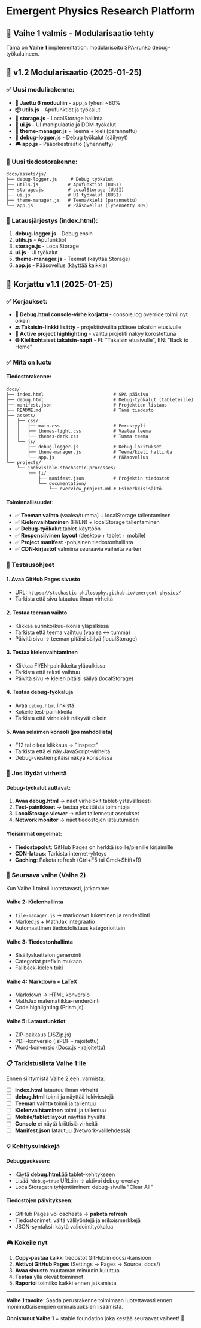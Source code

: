 # Emergent Physics Research Platform

## 🎯 Vaihe 1 valmis - Modularisaatio tehty

Tämä on **Vaihe 1** implementation: modularisoitu SPA-runko debug-työkaluineen.

## 🔧 v1.2 Modularisaatio (2025-01-25)

### ✅ Uusi modulirakenne:
- **🧩 Jaettu 6 moduuliin** - app.js lyheni ~80%
- **📦 utils.js** - Apufunktiot ja työkalut
- **💾 storage.js** - LocalStorage hallinta
- **🎨 ui.js** - UI manipulaatio ja DOM-työkalut
- **🎯 theme-manager.js** - Teema + kieli (parannettu)
- **🐛 debug-logger.js** - Debug työkalut (säilynyt)
- **🎮 app.js** - Pääorkestraatio (lyhennetty)

### 📁 Uusi tiedostorakenne:
```
docs/assets/js/
├── debug-logger.js     # Debug työkalut
├── utils.js           # Apufunktiot (UUSI)
├── storage.js         # LocalStorage (UUSI)  
├── ui.js              # UI työkalut (UUSI)
├── theme-manager.js   # Teema/kieli (parannettu)
└── app.js             # Pääsovellus (lyhennetty 80%)
```

### 🔄 Latausjärjestys (index.html):
1. **debug-logger.js** - Debug ensin
2. **utils.js** - Apufunktiot
3. **storage.js** - LocalStorage
4. **ui.js** - UI työkalut
5. **theme-manager.js** - Teemat (käyttää Storage)
6. **app.js** - Pääsovellus (käyttää kaikkia)

## 🔧 Korjattu v1.1 (2025-01-25)

### ✅ Korjaukset:
- **🐛 Debug.html console-virhe korjattu** - console.log override toimii nyt oikein
- **🔙 Takaisin-linkki lisätty** - projektisivuilta pääsee takaisin etusivulle
- **📱 Active project highlighting** - valittu projekti näkyy korostettuna
- **🌐 Kielikohtaiset takaisin-napit** - FI: "Takaisin etusivulle", EN: "Back to Home"

### ✅ Mitä on luotu

#### Tiedostorakenne:
```
docs/
├── index.html                          # SPA pääsivu
├── debug.html                          # Debug-työkalut (tableteille)
├── manifest.json                       # Projektien listaus
├── README.md                           # Tämä tiedosto
├── assets/
│   ├── css/
│   │   ├── main.css                    # Perustyyli
│   │   ├── themes-light.css            # Vaalea teema
│   │   └── themes-dark.css             # Tumma teema
│   └── js/
│       ├── debug-logger.js             # Debug-lokitukset
│       ├── theme-manager.js            # Teema/kieli hallinta
│       └── app.js                      # Pääsovellus
└── projects/
    └── indivisible-stochastic-processes/
        └── fi/
            ├── manifest.json           # Projektin tiedostot
            └── documentation/
                └── overview_project.md # Esimerkkisisältö
```

#### Toiminnallisuudet:
- ✅ **Teeman vaihto** (vaalea/tumma) + localStorage tallentaminen
- ✅ **Kielenvaihtaminen** (FI/EN) + localStorage tallentaminen  
- ✅ **Debug-työkalut** tablet-käyttöön
- ✅ **Responsiivinen layout** (desktop + tablet + mobile)
- ✅ **Project manifest** -pohjainen tiedostonhallinta
- ✅ **CDN-kirjastot** valmiina seuraavia vaiheita varten

### 🧪 Testausohjeet

#### 1. Avaa GitHub Pages sivusto
- URL: `https://stochastic-philosophy.github.io/emergent-physics/`
- Tarkista että sivu latautuu ilman virheitä

#### 2. Testaa teeman vaihto
- Klikkaa aurinko/kuu-ikonia yläpalkissa
- Tarkista että teema vaihtuu (vaalea ↔ tumma)
- Päivitä sivu → teeman pitäisi säilyä (localStorage)

#### 3. Testaa kielenvaihtaminen  
- Klikkaa FI/EN-painikkeita yläpalkissa
- Tarkista että teksti vaihtuu
- Päivitä sivu → kielen pitäisi säilyä (localStorage)

#### 4. Testaa debug-työkaluja
- Avaa `debug.html` linkistä
- Kokeile test-painikkeita
- Tarkista että virhelokit näkyvät oikein

#### 5. Avaa selaimen konsoli (jos mahdollista)
- F12 tai oikea klikkaus → "Inspect"
- Tarkista että ei näy JavaScript-virheitä
- Debug-viestien pitäisi näkyä konsolissa

### 🐛 Jos löydät virheitä

#### Debug-työkalut auttavat:
1. **Avaa debug.html** → näet virhelokit tablet-ystävällisesti
2. **Test-painikkeet** → testaa yksittäisiä toimintoja
3. **LocalStorage viewer** → näet tallennetut asetukset
4. **Network monitor** → näet tiedostojen latautumisen

#### Yleisimmät ongelmat:
- **Tiedostopolut**: GitHub Pages on herkkä isoille/pienille kirjaimille
- **CDN-lataus**: Tarkista internet-yhteys
- **Caching**: Pakota refresh (Ctrl+F5 tai Cmd+Shift+R)

### 🚀 Seuraava vaihe (Vaihe 2)

Kun Vaihe 1 toimii luotettavasti, jatkamme:

#### Vaihe 2: Kielenhallinta
- `file-manager.js` → markdown lukeminen ja renderöinti  
- Marked.js + MathJax integraatio
- Automaattinen tiedostolistaus kategorioittain

#### Vaihe 3: Tiedostonhallinta
- Sisällysluettelon generointi
- Categoriat prefixin mukaan
- Fallback-kielen tuki

#### Vaihe 4: Markdown + LaTeX
- Markdown → HTML konversio
- MathJax matematiikka-renderöinti
- Code highlighting (Prism.js)

#### Vaihe 5: Latausfunktiot  
- ZIP-pakkaus (JSZip.js)
- PDF-konversio (jsPDF - rajoitettu)
- Word-konversio (Docx.js - rajoitettu)

### 📋 Tarkistuslista Vaihe 1:lle

Ennen siirtymistä Vaihe 2:een, varmista:

- [ ] **index.html** latautuu ilman virheitä
- [ ] **debug.html** toimii ja näyttää lokiviestejä  
- [ ] **Teeman vaihto** toimii ja tallentuu
- [ ] **Kielenvaihtaminen** toimii ja tallentuu
- [ ] **Mobile/tablet layout** näyttää hyvältä
- [ ] **Console** ei näytä kriittisiä virheitä
- [ ] **Manifest.json** latautuu (Network-välilehdessä)

### 💡 Kehitysvinkkejä

#### Debuggaukseen:
- Käytä **debug.html**:ää tablet-kehitykseen
- Lisää `?debug=true` URL:iin → aktivoi debug-overlay
- LocalStorage:n tyhjentäminen: debug-sivulla "Clear All"

#### Tiedostojen päivitykseen:
- GitHub Pages voi cacheata → **pakota refresh**
- Tiedostonimet: vältä välilyöntejä ja erikoismerkkejä
- JSON-syntaksi: käytä validointityökalua

### 🎮 Kokeile nyt

1. **Copy-pastaa** kaikki tiedostot GitHubiin docs/-kansioon  
2. **Aktivoi GitHub Pages** (Settings → Pages → Source: docs/)
3. **Avaa sivusto** muutaman minuutin kuluttua
4. **Testaa** yllä olevat toiminnot
5. **Raportoi** toimiiko kaikki ennen jatkamista

---

**Vaihe 1 tavoite**: Saada perusrakenne toimimaan luotettavasti ennen monimutkaisempien ominaisuuksien lisäämistä.

**Onnistunut Vaihe 1** = stable foundation joka kestää seuraavat vaiheet! 🚀
